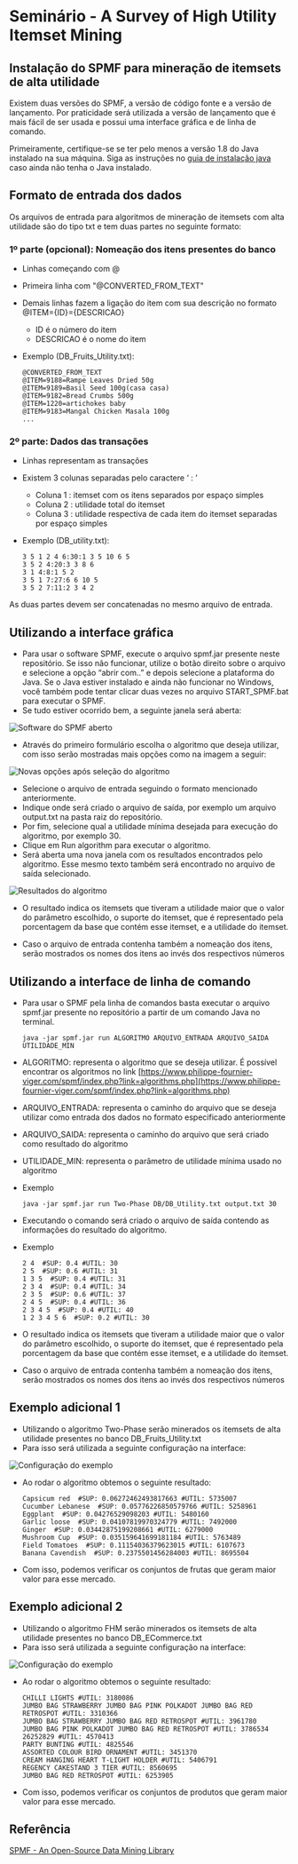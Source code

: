 # Seminário - A Survey of High Utility Itemset Mining

## Instalação do SPMF para mineração de itemsets de alta utilidade

Existem duas versões do SPMF, a versão de código fonte e a versão de lançamento. Por praticidade será utilizada a versão de lançamento que é mais fácil de ser usada e possui uma interface gráfica e de linha de comando.

Primeiramente, certifique-se se ter pelo menos a versão 1.8 do Java instalado na sua máquina. Siga as instruções no [guia de instalação java](https://www.java.com/pt-BR/download/help/download_options_pt-br.html) caso ainda não tenha o Java instalado.

## Formato de entrada dos dados

Os arquivos de entrada para algoritmos de mineração de itemsets com alta utilidade são do tipo txt e tem duas partes no seguinte formato:

### 1º parte (opcional): Nomeação dos itens presentes do banco

- Linhas começando com @
- Primeira linha com "@CONVERTED_FROM_TEXT"
- Demais linhas fazem a ligação do item com sua descrição no formato @ITEM={ID}={DESCRICAO}
    - ID é o número do item
    - DESCRICAO é o nome do item
- Exemplo (DB_Fruits_Utility.txt):

    ```
    @CONVERTED_FROM_TEXT
    @ITEM=9188=Rampe Leaves Dried 50g
    @ITEM=9189=Basil Seed 100g(casa casa)
    @ITEM=9182=Bread Crumbs 500g
    @ITEM=1220=artichokes baby
    @ITEM=9183=Mangal Chicken Masala 100g
    ...
    ```

### 2º parte: Dados das transações

- Linhas representam as transações
- Existem 3 colunas separadas pelo caractere ‘ : ’
    - Coluna 1 : itemset com os itens separados por espaço simples
    - Coluna 2 : utilidade total do itemset
    - Coluna 3 : utilidade respectiva de cada item do itemset separadas por espaço simples

- Exemplo (DB_utility.txt):
    
    ```
    3 5 1 2 4 6:30:1 3 5 10 6 5
    3 5 2 4:20:3 3 8 6
    3 1 4:8:1 5 2
    3 5 1 7:27:6 6 10 5
    3 5 2 7:11:2 3 4 2
    ```
    

As duas partes devem ser concatenadas no mesmo arquivo de entrada.

## Utilizando a interface gráfica

- Para usar o software SPMF, execute o arquivo spmf.jar presente neste repositório. Se isso não funcionar, utilize o botão direito sobre o arquivo e selecione a opção “abrir com..” e depois selecione a plataforma do Java. Se o Java estiver instalado e ainda não funcionar no Windows, você também pode tentar clicar duas vezes no arquivo START_SPMF.bat para executar o SPMF.
- Se tudo estiver ocorrido bem, a seguinte janela será aberta:

![Software do SPMF aberto](imagens/spmf0.png)

- Através do primeiro formulário escolha o algoritmo que deseja utilizar, com isso serão mostradas mais opções como na imagem a seguir:

![Novas opções após seleção do algoritmo](imagens/spmf1.png)

- Selecione o arquivo de entrada seguindo o formato mencionado anteriormente.
- Indique onde será criado o arquivo de saída, por exemplo um arquivo output.txt na pasta raiz do repositório.
- Por fim, selecione qual a utilidade mínima desejada para execução do algoritmo, por exemplo 30.
- Clique em Run algorithm para executar o algoritmo.
- Será aberta uma nova janela com os resultados encontrados pelo algoritmo. Esse mesmo texto também será encontrado no arquivo de saída selecionado.

![Resultados do algoritmo](imagens/output.png)

- O resultado indica os itemsets que tiveram a utilidade maior que o valor do parâmetro escolhido, o suporte do itemset, que é representado pela porcentagem da base que contém esse itemset, e a utilidade do itemset.

- Caso o arquivo de entrada contenha também a nomeação dos itens, serão mostrados os nomes dos itens ao invés dos respectivos números

## Utilizando a interface de linha de comando

- Para usar o SPMF pela linha de comandos basta executar o arquivo spmf.jar presente no repositório a partir de um comando Java no terminal.
    ```
    java -jar spmf.jar run ALGORITMO ARQUIVO_ENTRADA ARQUIVO_SAIDA UTILIDADE_MIN
    ```
- ALGORITMO: representa o algoritmo que se deseja utilizar. É possível encontrar os algoritmos no link [https://www.philippe-fournier-viger.com/spmf/index.php?link=algorithms.php](https://www.philippe-fournier-viger.com/spmf/index.php?link=algorithms.php)
- ARQUIVO_ENTRADA: representa o caminho do arquivo que se deseja utilizar como entrada dos dados no formato especificado anteriormente
- ARQUIVO_SAIDA: representa o caminho do arquivo que será criado como resultado do algoritmo
- UTILIDADE_MIN: representa o parâmetro de utilidade mínima usado no algoritmo
- Exemplo
    
    ```
    java -jar spmf.jar run Two-Phase DB/DB_Utility.txt output.txt 30
    ```
    
- Executando o comando será criado o arquivo de saída contendo as informações do resultado do algoritmo.
- Exemplo
    
    ```
    2 4  #SUP: 0.4 #UTIL: 30
    2 5  #SUP: 0.6 #UTIL: 31
    1 3 5  #SUP: 0.4 #UTIL: 31
    2 3 4  #SUP: 0.4 #UTIL: 34
    2 3 5  #SUP: 0.6 #UTIL: 37
    2 4 5  #SUP: 0.4 #UTIL: 36
    2 3 4 5  #SUP: 0.4 #UTIL: 40
    1 2 3 4 5 6  #SUP: 0.2 #UTIL: 30
    ```
    
- O resultado indica os itemsets que tiveram a utilidade maior que o valor do parâmetro escolhido, o suporte do itemset, que é representado pela porcentagem da base que contém esse itemset, e a utilidade do itemset.

- Caso o arquivo de entrada contenha também a nomeação dos itens, serão mostrados os nomes dos itens ao invés dos respectivos números

## Exemplo adicional 1

- Utilizando o algoritmo Two-Phase serão minerados os itemsets de alta utilidade presentes no banco DB_Fruits_Utility.txt
- Para isso será utilizada a seguinte configuração na interface:

![Configuração do exemplo](imagens/spmf2.png)

- Ao rodar o algoritmo obtemos o seguinte resultado:

    ```
    Capsicum red  #SUP: 0.06272462493817663 #UTIL: 5735007
    Cucumber Lebanese  #SUP: 0.05776226850579766 #UTIL: 5258961
    Eggplant  #SUP: 0.04276529098203 #UTIL: 5480160
    Garlic loose  #SUP: 0.04107819970324779 #UTIL: 7492000
    Ginger  #SUP: 0.03442875199208661 #UTIL: 6279000
    Mushroom Cup  #SUP: 0.035159641699181184 #UTIL: 5763489
    Field Tomatoes  #SUP: 0.11154036379623015 #UTIL: 6107673
    Banana Cavendish  #SUP: 0.2375501456284003 #UTIL: 8695504
    ```

- Com isso, podemos verificar os conjuntos de frutas que geram maior valor para esse mercado.

## Exemplo adicional 2

- Utilizando o algoritmo FHM serão minerados os itemsets de alta utilidade presentes no banco DB_ECommerce.txt
- Para isso será utilizada a seguinte configuração na interface:

![Configuração do exemplo](imagens/spmf3.png)

- Ao rodar o algoritmo obtemos o seguinte resultado:

    ```
    CHILLI LIGHTS #UTIL: 3180086
    JUMBO BAG STRAWBERRY JUMBO BAG PINK POLKADOT JUMBO BAG RED RETROSPOT #UTIL: 3310366
    JUMBO BAG STRAWBERRY JUMBO BAG RED RETROSPOT #UTIL: 3961780
    JUMBO BAG PINK POLKADOT JUMBO BAG RED RETROSPOT #UTIL: 3786534
    26252829 #UTIL: 4570413
    PARTY BUNTING #UTIL: 4825546
    ASSORTED COLOUR BIRD ORNAMENT #UTIL: 3451370
    CREAM HANGING HEART T-LIGHT HOLDER #UTIL: 5406791
    REGENCY CAKESTAND 3 TIER #UTIL: 8560695
    JUMBO BAG RED RETROSPOT #UTIL: 6253905
    ```

- Com isso, podemos verificar os conjuntos de produtos que geram maior valor para esse mercado.

## Referência

[SPMF - An Open-Source Data Mining Library](https://www.philippe-fournier-viger.com/spmf/index.php)
